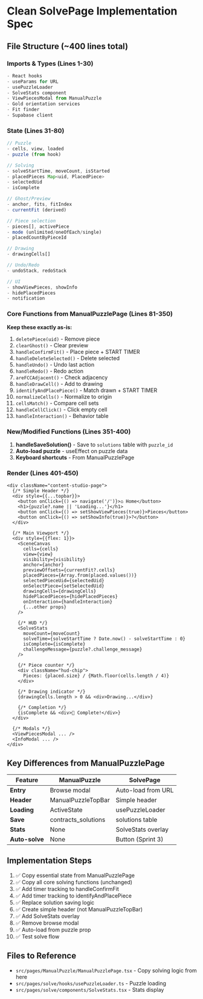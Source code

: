 # Clean SolvePage Implementation Spec

## File Structure (~400 lines total)

### Imports & Types (Lines 1-30)
```typescript
- React hooks
- useParams for URL
- usePuzzleLoader
- SolveStats component
- ViewPiecesModal from ManualPuzzle
- Gold orientation services
- Fit finder
- Supabase client
```

### State (Lines 31-80)
```typescript
// Puzzle
- cells, view, loaded
- puzzle (from hook)

// Solving
- solveStartTime, moveCount, isStarted
- placedPieces Map<uid, PlacedPiece>
- selectedUid
- isComplete

// Ghost/Preview
- anchor, fits, fitIndex
- currentFit (derived)

// Piece selection
- pieces[], activePiece
- mode (unlimited/oneOfEach/single)
- placedCountByPieceId

// Drawing
- drawingCells[]

// Undo/Redo
- undoStack, redoStack

// UI
- showViewPieces, showInfo
- hidePlacedPieces
- notification
```

### Core Functions from ManualPuzzlePage (Lines 81-350)
**Keep these exactly as-is:**
1. `deletePiece(uid)` - Remove piece
2. `clearGhost()` - Clear preview
3. `handleConfirmFit()` - Place piece + START TIMER
4. `handleDeleteSelected()` - Delete selected
5. `handleUndo()` - Undo last action
6. `handleRedo()` - Redo action
7. `areFCCAdjacent()` - Check adjacency
8. `handleDrawCell()` - Add to drawing
9. `identifyAndPlacePiece()` - Match drawn + START TIMER
10. `normalizeCells()` - Normalize to origin
11. `cellsMatch()` - Compare cell sets
12. `handleCellClick()` - Click empty cell
13. `handleInteraction()` - Behavior table

### New/Modified Functions (Lines 351-400)
1. **handleSaveSolution()** - Save to `solutions` table with `puzzle_id`
2. **Auto-load puzzle** - useEffect on puzzle data
3. **Keyboard shortcuts** - From ManualPuzzlePage

### Render (Lines 401-450)
```tsx
<div className="content-studio-page">
  {/* Simple Header */}
  <div style={{...topbar}}>
    <button onClick={() => navigate('/')}>⌂ Home</button>
    <h1>{puzzle?.name || 'Loading...'}</h1>
    <button onClick={() => setShowViewPieces(true)}>Pieces</button>
    <button onClick={() => setShowInfo(true)}>?</button>
  </div>

  {/* Main Viewport */}
  <div style={{flex: 1}}>
    <SceneCanvas 
      cells={cells}
      view={view}
      visibility={visibility}
      anchor={anchor}
      previewOffsets={currentFit?.cells}
      placedPieces={Array.from(placed.values())}
      selectedPieceUid={selectedUid}
      onSelectPiece={setSelectedUid}
      drawingCells={drawingCells}
      hidePlacedPieces={hidePlacedPieces}
      onInteraction={handleInteraction}
      {...other props}
    />
    
    {/* HUD */}
    <SolveStats 
      moveCount={moveCount}
      solveTime={solveStartTime ? Date.now() - solveStartTime : 0}
      isComplete={isComplete}
      challengeMessage={puzzle?.challenge_message}
    />
    
    {/* Piece counter */}
    <div className="hud-chip">
      Pieces: {placed.size} / {Math.floor(cells.length / 4)}
    </div>
    
    {/* Drawing indicator */}
    {drawingCells.length > 0 && <div>Drawing...</div>}
    
    {/* Completion */}
    {isComplete && <div>🎉 Complete!</div>}
  </div>

  {/* Modals */}
  <ViewPiecesModal ... />
  <InfoModal ... />
</div>
```

## Key Differences from ManualPuzzlePage

| Feature | ManualPuzzle | SolvePage |
|---------|-------------|-----------|
| **Entry** | Browse modal | Auto-load from URL |
| **Header** | ManualPuzzleTopBar | Simple header |
| **Loading** | ActiveState | usePuzzleLoader |
| **Save** | contracts_solutions | solutions table |
| **Stats** | None | SolveStats overlay |
| **Auto-solve** | None | Button (Sprint 3) |

## Implementation Steps

1. ✅ Copy essential state from ManualPuzzlePage
2. ✅ Copy all core solving functions (unchanged)
3. ✅ Add timer tracking to handleConfirmFit
4. ✅ Add timer tracking to identifyAndPlacePiece
5. ✅ Replace solution saving logic
6. ✅ Create simple header (not ManualPuzzleTopBar)
7. ✅ Add SolveStats overlay
8. ✅ Remove browse modal
9. ✅ Auto-load from puzzle prop
10. ✅ Test solve flow

## Files to Reference
- `src/pages/ManualPuzzle/ManualPuzzlePage.tsx` - Copy solving logic from here
- `src/pages/solve/hooks/usePuzzleLoader.ts` - Puzzle loading
- `src/pages/solve/components/SolveStats.tsx` - Stats display
